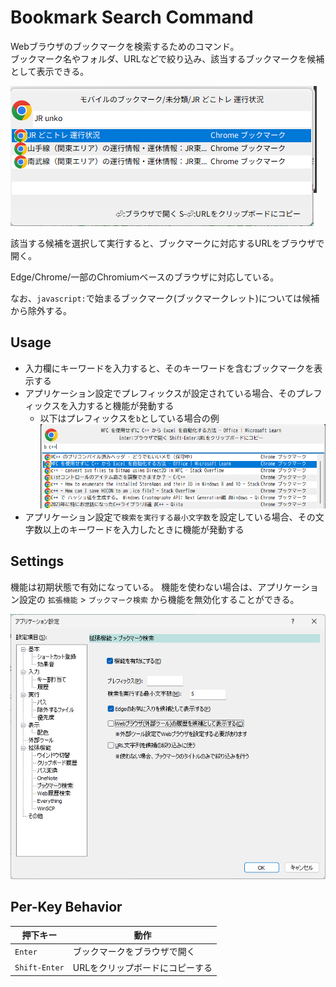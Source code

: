 # Bookmark Search Command

Webブラウザのブックマークを検索するためのコマンド。  
ブックマーク名やフォルダ、URLなどで絞り込み、該当するブックマークを候補として表示できる。  

![](../image/adhoc-command/bookmarks/sample-without-prefix.png)

該当する候補を選択して実行すると、ブックマークに対応するURLをブラウザで開く。

Edge/Chrome/一部のChromiumベースのブラウザに対応している。  

なお、`javascript:`で始まるブックマーク(ブックマークレット)については候補から除外する。

## Usage

- 入力欄にキーワードを入力すると、そのキーワードを含むブックマークを表示する
- アプリケーション設定でプレフィックスが設定されている場合、そのプレフィックスを入力すると機能が発動する
  - 以下はプレフィックスを`b`としている場合の例
![](../image/adhoc-command/bookmarks/sample-with-prefix.png)
- アプリケーション設定で`検索を実行する最小文字数`を設定している場合、その文字数以上のキーワードを入力したときに機能が発動する

## Settings

機能は初期状態で有効になっている。
機能を使わない場合は、アプリケーション設定の `拡張機能` > `ブックマーク検索` から機能を無効化することができる。  

![](../image/adhoc-command/bookmarks/appsetting.png)

## Per-Key Behavior

|押下キー|動作|
|--|--|
|`Enter`|ブックマークをブラウザで開く|
|`Shift-Enter`|URLをクリップボードにコピーする|


